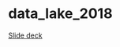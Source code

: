 # data_lake_2018


[Slide deck](https://docs.google.com/presentation/d/1dvJWCAibGulBtshcCtaPQmgAZW1nudqNyqo-S5mq0AM/edit?usp=sharing)
